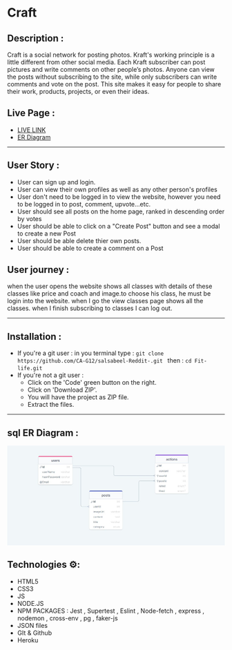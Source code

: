 # Craft
## Description :
Craft is a social network for posting photos. Kraft's working principle is a little different from other social media. Each Kraft subscriber can post pictures and write comments on other people’s photos. Anyone can view the posts without subscribing to the site, while only subscribers can write comments and vote on the post. This site makes it easy for people to share their work, products, projects, or even their ideas.
## Live Page :
- [LIVE LINK](https://craft4you.herokuapp.com/ )
- [ER Diagram](https://drawsql.app/teams/wd-1/diagrams/craft)
---

## User Story :
- User can sign up and login.
- User can view their own profiles as well as any other person's profiles
- User don't need to be logged in to view the website, however you need to be logged in to post, comment, upvote...etc.
- User should see all posts on the home page, ranked in descending order by votes
- User should be able to click on a "Create Post" button and see a modal to create a new Post
- User should be able delete thier own posts.
- User should be able to create a comment on a Post

## User journey :
when the user opens the website shows all classes with details of these classes like price and coach and image.to choose his class, he must be login into the website. when I go the view classes page shows all the classes.
when I finish subscribing to classes I can log out. 

---

## Installation :
- If you're a git user :
    in you terminal type : `git clone https://github.com/CA-G12/salsabeel-Reddit-.git `
    then : `cd Fit-life.git`
- If you're not a git user :
  - Click on the 'Code' green button on the right.
  - Click on 'Download ZIP'.
  - You will have the project as ZIP file.
  - Extract the files.

---
## sql ER Diagram :
![ ER Diagram ](./public/assets/sqlDrower.jpeg)
## Technologies ⚙:
- HTML5
- CSS3
- JS
- NODE.JS
- NPM PACKAGES : Jest , Supertest , Eslint , Node-fetch , express , nodemon , cross-env , pg , faker-js
- JSON files
- GIt & Github
- Heroku
